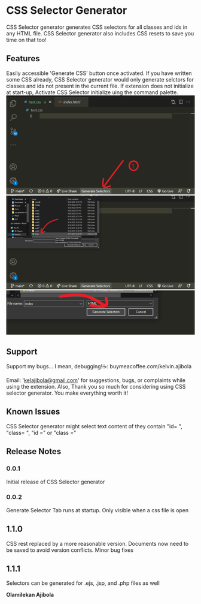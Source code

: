 # CSS Selector Generator

CSS Selector generator generates CSS selectors for all classes and ids in any HTML file. CSS Selector generator also includes CSS resets to save you time on that too!


## Features

Easily accessible 'Generate CSS' button once activated. If you have written some CSS already, CSS Selector generator would only generate selctors for classes and ids not present in the current file. If extension does not initialize at start-up, Activate CSS Selector initialize uing the command palette.
![](img/ext_1.png)
![](img/ext_2.png)
![](img/ext_3.png)


## Support
Support my bugs... I mean, debugging!☕: buymeacoffee.com/kelvin.ajibola

Email: 'kelajibola@gmail.com' for suggestions, bugs, or complaints while using the extension. Also, Thank you so much for considering using CSS selector generator. You make everything worth it! 

## Known Issues

CSS Selector generator might select text content of they contain "id= ", "class= ", "id ="  or "class ="

## Release Notes


### 0.0.1

Initial release of CSS Selector generator

### 0.0.2

Generate Selector Tab runs at startup. Only visible when a css file is open



## 1.1.0
CSS rest replaced by a more reasonable version.
Documents now need to be saved to avoid version conflicts.
Minor bug fixes

## 1.1.1
Selectors can be generated for .ejs, .jsp, and .php files as well

**Olamilekan Ajibola**

